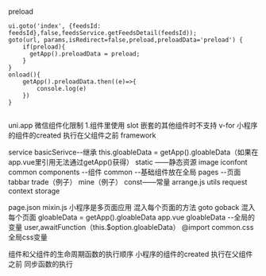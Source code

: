 preload
```
ui.goto('index', {feedsId: feedsId},false,feedsService.getFeedsDetail(feedsId));
goto(url, params,isRedirect=false,preload,preloadData='preload') {
    if(preload){
      getApp().preloadData = preload;
    }
}
onload(){
	getApp().preloadData.then((e)=>{
		console.log(e)
	})
}
	
```
uni.app 微信组件化限制
1.组件里使用 slot 嵌套的其他组件时不支持 v-for
小程序的组件的created 执行在父组件之前
framework

service
	basicSerivce--继承
		this.gloableData = getApp().gloableData（如果在app.vue里引用无法通过getApp()获得）
static ——静态资源
	image
	iconfont
	common
components --组件
	common --基础组件放在全局
pages --页面
	tabbar
	trade（例子）
	mine（例子）
const——常量
	arrange.js
utils
	request
	context
	storage

page.json
mixin.js 小程序是多页面应用
	混入每个页面的方法	 goto goback 
	混入每个页面	gloableData = getApp().gloableData
app.vue
	gloableData --全局的变量	user,awaitFunction（this.$option.gloableData）
	@import common.css 全局css变量
	
组件和父组件的生命周期函数的执行顺序
	小程序的组件的created 执行在父组件之前
	同步函数的执行

	

